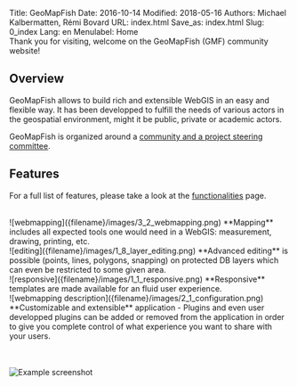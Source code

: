 Title: GeoMapFish
Date: 2016-10-14
Modified: 2018-05-16
Authors: Michael Kalbermatten, Rémi Bovard
URL: index.html
Save_as: index.html
Slug: 0_index
Lang: en
Menulabel: Home
<br />
Thank you for visiting, welcome on the GeoMapFish (GMF) community website!

## Overview

GeoMapFish allows to build rich and extensible WebGIS in an easy and flexible way.
It has been developped to fulfill the needs of various actors in the geospatial environment,
might it be public, private or academic actors.

GeoMapFish is organized around a [community and a project steering committee]({filename}4_community.md).

## Features

For a full list of features, please take a look at the [functionalities]({filename}1_functionalities.md) page.

<br />
![webmapping]({filename}/images/3_2_webmapping.png) **Mapping** includes all expected tools one would need in a WebGIS: measurement, drawing, printing, etc.

<br />
![editing]({filename}/images/1_8_layer_editing.png) **Advanced editing** is possible (points, lines, polygons, snapping) on protected DB layers which can even be restricted to some given area.

<br />
![responsive]({filename}/images/1_1_responsive.png) **Responsive** templates are made available for an fluid user experience.

<br />
![webmapping description]({filename}/images/2_1_configuration.png) **Customizable and extensible** application - Plugins and even user developped plugins can be added or removed from the application in order to give you complete control of what experience you want to share with your users.

<br /><br />
![Example screenshot]({filename}/images/examples/demo22.png)
